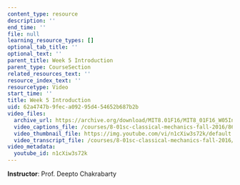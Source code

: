 ```yaml
---
content_type: resource
description: ''
end_time: ''
file: null
learning_resource_types: []
optional_tab_title: ''
optional_text: ''
parent_title: Week 5 Introduction
parent_type: CourseSection
related_resources_text: ''
resource_index_text: ''
resourcetype: Video
start_time: ''
title: Week 5 Introduction
uid: 62a4747b-9fec-a092-95d4-54652b687b2b
video_files:
  archive_url: https://archive.org/download/MIT8.01F16/MIT8_01F16_W05Intro_360p.mp4
  video_captions_file: /courses/8-01sc-classical-mechanics-fall-2016/86d89baf94a050bdb42a7bc614c96d9b_n1cXiw3s72k.vtt
  video_thumbnail_file: https://img.youtube.com/vi/n1cXiw3s72k/default.jpg
  video_transcript_file: /courses/8-01sc-classical-mechanics-fall-2016/95685f043a087e46cfaf95cea27449e0_n1cXiw3s72k.pdf
video_metadata:
  youtube_id: n1cXiw3s72k
---
```


**Instructor**: Prof. Deepto Chakrabarty